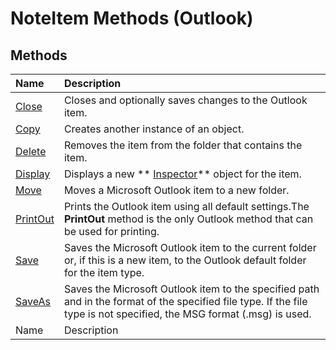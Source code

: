 
# NoteItem Methods (Outlook)

## Methods



|**Name**|**Description**|
|:-----|:-----|
| [Close](a7327598-facc-06e9-6256-4ca9090c10d5.md)|Closes and optionally saves changes to the Outlook item.|
| [Copy](5d89217e-2595-64e2-a619-afb5a7120f8a.md)|Creates another instance of an object.|
| [Delete](8af18879-a4e7-1ccf-bbc3-5140f506add1.md)|Removes the item from the folder that contains the item.|
| [Display](1a8c3999-45d4-b4a1-dacf-371a7e711eb2.md)|Displays a new  ** [Inspector](d7384756-669c-0549-1032-c3b864187994.md)** object for the item.|
| [Move](73e831f7-4d15-d9f4-ed8d-35f1a4038bb6.md)|Moves a Microsoft Outlook item to a new folder.|
| [PrintOut](4ae4072c-3ff0-a6fb-25c4-5564c7d34736.md)|Prints the Outlook item using all default settings.The  **PrintOut** method is the only Outlook method that can be used for printing.|
| [Save](07554a65-f733-aeb3-c06c-17c882bc86ab.md)|Saves the Microsoft Outlook item to the current folder or, if this is a new item, to the Outlook default folder for the item type.|
| [SaveAs](9f7c5e1b-2f66-d842-eaba-e61767728e54.md)|Saves the Microsoft Outlook item to the specified path and in the format of the specified file type. If the file type is not specified, the MSG format (.msg) is used.|
|Name|Description|
